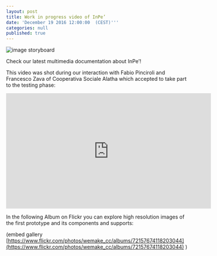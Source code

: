 ```yaml
---
layout: post
title: Work in progress video of InPe’
date: 'December 19 2016 12:00:00  (CEST)'''
categories: null
published: true
---
```


![image storyboard](http://wemake.cc/core/uploads/2017/03/zava-costa.jpg)

Check our latest multimedia documentation about  InPe’!

This video was shot during our interaction with Fabio Pinciroli and Francesco Zava of Cooperativa Sociale Alatha which accepted to take part to the testing phase:
 

<iframe width="560" height="315" src="https://www.youtube.com/embed/qNk2NBsRiFc" frameborder="0" allowfullscreen></iframe>

In the following Album on Flickr you can explore high resolution images of the first prototype and its components and supports:

(embed gallery [https://www.flickr.com/photos/wemake_cc/albums/72157674118203044](https://www.flickr.com/photos/wemake_cc/albums/72157674118203044) )
